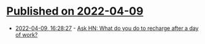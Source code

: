 # [Published on 2022-04-09](index.md)

* [2022-04-09, 16:28:27](https://news.ycombinator.com/item?id=30969437) - [Ask HN: What do you do to recharge after a day of work?](https://news.ycombinator.com/item?id=30969437)
